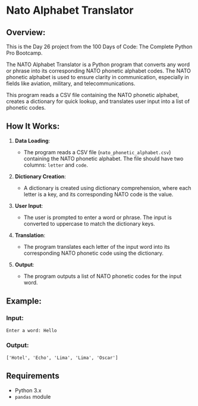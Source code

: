 # **Nato Alphabet Translator**

## **Overview:**
This is the Day 26 project from the 100 Days of Code: The Complete Python Pro Bootcamp. 

The NATO Alphabet Translator is a Python program that converts any word or phrase into its corresponding NATO phonetic alphabet codes. The NATO phonetic alphabet is used to ensure clarity in communication, especially in fields like aviation, military, and telecommunications.

This program reads a CSV file containing the NATO phonetic alphabet, creates a dictionary for quick lookup, and translates user input into a list of phonetic codes.

## **How It Works:**
1. **Data Loading**:
   - The program reads a CSV file (`nato_phonetic_alphabet.csv`) containing the NATO phonetic alphabet. The file should have two columns: `letter` and `code`.

2. **Dictionary Creation**:
   - A dictionary is created using dictionary comprehension, where each letter is a key, and its corresponding NATO code is the value.

3. **User Input**:
   - The user is prompted to enter a word or phrase. The input is converted to uppercase to match the dictionary keys.

4. **Translation**:
   - The program translates each letter of the input word into its corresponding NATO phonetic code using the dictionary.

5. **Output**:
   - The program outputs a list of NATO phonetic codes for the input word.

## **Example:**


### Input:
```
Enter a word: Hello
```

### Output:
```
['Hotel', 'Echo', 'Lima', 'Lima', 'Oscar']
```

## **Requirements**  
- Python 3.x
- `pandas` module 

